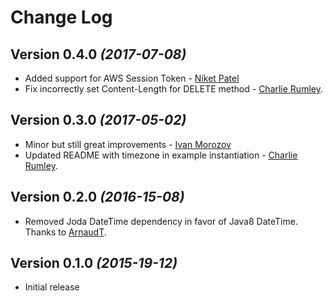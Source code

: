 Change Log
==========

Version 0.4.0 *(2017-07-08)*
----------------------------
 
 * Added support for AWS Session Token - [Niket Patel](https://github.com/patelniketm)
 * Fix incorrectly set Content-Length for DELETE method - [Charlie Rumley](https://github.com/charles-rumley).


Version 0.3.0 *(2017-05-02)*
----------------------------
 
 * Minor but still great improvements - [Ivan Morozov](https://github.com/allquantor)
 * Updated README with timezone in example instantiation - [Charlie Rumley](https://github.com/charles-rumley).


Version 0.2.0 *(2016-15-08)*
----------------------------

 * Removed Joda DateTime dependency in favor of Java8 DateTime. Thanks to [ArnaudT](https://github.com/ArnaudT).


Version 0.1.0 *(2015-19-12)*
----------------------------

 * Initial release
